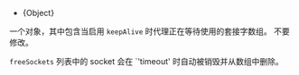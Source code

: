 <!-- YAML
added: v0.11.4
-->

* {Object}

一个对象，其中包含当启用 `keepAlive` 时代理正在等待使用的套接字数组。 
不要修改。

`freeSockets` 列表中的 socket 会在 `'timeout' 时自动被销毁并从数组中删除。

